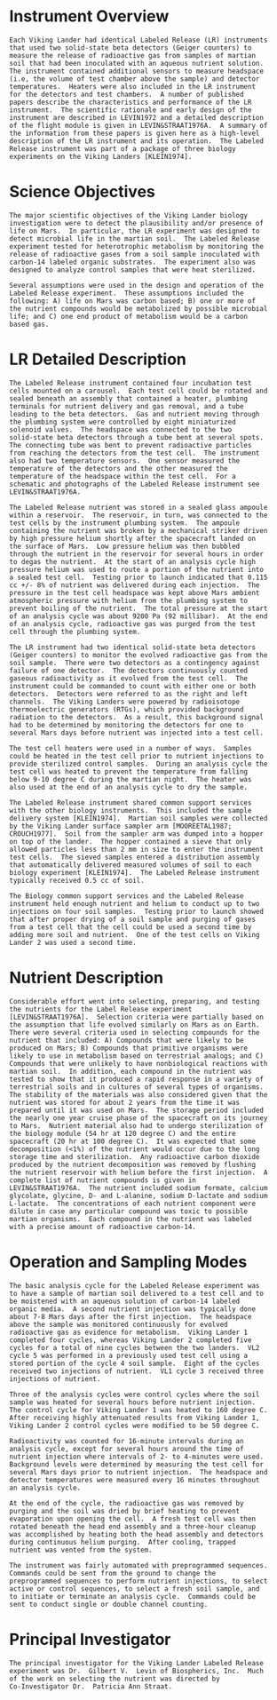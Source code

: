 
 
  Instrument Overview
  ===================
    Each Viking Lander had identical Labeled Release (LR) instruments
    that used two solid-state beta detectors (Geiger counters) to
    measure the release of radioactive gas from samples of martian
    soil that had been inoculated with an aqueous nutrient solution.
    The instrument contained additional sensors to measure headspace
    (i.e, the volume of test chamber above the sample) and detector
    temperatures.  Heaters were also included in the LR instrument
    for the detectors and test chambers.  A number of published
    papers describe the characteristics and performance of the LR
    instrument.  The scientific rationale and early design of the
    instrument are described in LEVIN1972 and a detailed description
    of the flight module is given in LEVIN&STRAAT1976A.  A summary of
    the information from these papers is given here as a high-level
    description of the LR instrument and its operation.  The Labeled
    Release instrument was part of a package of three biology
    experiments on the Viking Landers [KLEIN1974].
 
 
  Science Objectives
  ==================
    The major scientific objectives of the Viking Lander biology
    investigation were to detect the plausibility and/or presence of
    life on Mars.  In particular, the LR experiment was designed to
    detect microbial life in the martian soil.  The Labeled Release
    experiment tested for heterotrophic metabolism by monitoring the
    release of radioactive gases from a soil sample inoculated with
    carbon-14 labeled organic substrates.  The experiment also was
    designed to analyze control samples that were heat sterilized.
 
    Several assumptions were used in the design and operation of the
    Labeled Release experiment.  These assumptions included the
    following: A) life on Mars was carbon based; B) one or more of
    the nutrient compounds would be metabolized by possible microbial
    life; and C) one end product of metabolism would be a carbon
    based gas.
 
 
  LR Detailed Description
  =======================
    The Labeled Release instrument contained four incubation test
    cells mounted on a carousel.  Each test cell could be rotated and
    sealed beneath an assembly that contained a heater, plumbing
    terminals for nutrient delivery and gas removal, and a tube
    leading to the beta detectors.  Gas and nutrient moving through
    the plumbing system were controlled by eight miniaturized
    solenoid valves.  The headspace was connected to the two
    solid-state beta detectors through a tube bent at several spots.
    The connecting tube was bent to prevent radioactive particles
    from reaching the detectors from the test cell.  The instrument
    also had two temperature sensors.  One sensor measured the
    temperature of the detectors and the other measured the
    temperature of the headspace within the test cell.  For a
    schematic and photographs of the Labeled Release instrument see
    LEVIN&STRAAT1976A.
 
    The Labeled Release nutrient was stored in a sealed glass ampoule
    within a reservoir.  The reservoir, in turn, was connected to the
    test cells by the instrument plumbing system.  The ampoule
    containing the nutrient was broken by a mechanical striker driven
    by high pressure helium shortly after the spacecraft landed on
    the surface of Mars.  Low pressure helium was then bubbled
    through the nutrient in the reservoir for several hours in order
    to degas the nutrient.  At the start of an analysis cycle high
    pressure helium was used to route a portion of the nutrient into
    a sealed test cell.  Testing prior to launch indicated that 0.115
    cc +/- 8% of nutrient was delivered during each injection.  The
    pressure in the test cell headspace was kept above Mars ambient
    atmospheric pressure with helium from the plumbing system to
    prevent boiling of the nutrient.  The total pressure at the start
    of an analysis cycle was about 9200 Pa (92 millibar).  At the end
    of an analysis cycle, radioactive gas was purged from the test
    cell through the plumbing system.
 
    The LR instrument had two identical solid-state beta detectors
    (Geiger counters) to monitor the evolved radioactive gas from the
    soil sample.  There were two detectors as a contingency against
    failure of one detector.  The detectors continuously counted
    gaseous radioactivity as it evolved from the test cell.  The
    instrument could be commanded to count with either one or both
    detectors.  Detectors were referred to as the right and left
    channels.  The Viking Landers were powered by radioisotope
    thermoelectric generators (RTGs), which provided background
    radiation to the detectors.  As a result, this background signal
    had to be determined by monitoring the detectors for one to
    several Mars days before nutrient was injected into a test cell.
 
    The test cell heaters were used in a number of ways.  Samples
    could be heated in the test cell prior to nutrient injections to
    provide sterilized control samples.  During an analysis cycle the
    test cell was heated to prevent the temperature from falling
    below 9-10 degree C during the martian night.  The heater was
    also used at the end of an analysis cycle to dry the sample.
 
    The Labeled Release instrument shared common support services
    with the other biology instruments.  This included the sample
    delivery system [KLEIN1974].  Martian soil samples were collected
    by the Viking Lander surface sampler arm [MOOREETAL1987;
    CROUCH1977].  Soil from the sampler arm was dumped into a hopper
    on top of the lander.  The hopper contained a sieve that only
    allowed particles less than 2 mm in size to enter the instrument
    test cells.  The sieved samples entered a distribution assembly
    that automatically delivered measured volumes of soil to each
    biology experiment [KLEIN1974].  The Labeled Release instrument
    typically received 0.5 cc of soil.
 
    The Biology common support services and the Labeled Release
    instrument held enough nutrient and helium to conduct up to two
    injections on four soil samples.  Testing prior to launch showed
    that after proper drying of a soil sample and purging of gases
    from a test cell that the cell could be used a second time by
    adding more soil and nutrient.  One of the test cells on Viking
    Lander 2 was used a second time.
 
 
  Nutrient Description
  ====================
    Considerable effort went into selecting, preparing, and testing
    the nutrients for the Label Release experiment
    [LEVIN&STRAAT1976A].  Selection criteria were partially based on
    the assumption that life evolved similarly on Mars as on Earth.
    There were several criteria used in selecting compounds for the
    nutrient that included: A) Compounds that were likely to be
    produced on Mars; B) Compounds that primitive organisms were
    likely to use in metabolism based on terrestrial analogs; and C)
    Compounds that were unlikely to have nonbiological reactions with
    martian soil.  In addition, each compound in the nutrient was
    tested to show that it produced a rapid response in a variety of
    terrestrial soils and in cultures of several types of organisms.
    The stability of the materials was also considered given that the
    nutrient was stored for about 2 years from the time it was
    prepared until it was used on Mars.  The storage period included
    the nearly one year cruise phase of the spacecraft on its journey
    to Mars.  Nutrient material also had to undergo sterilization of
    the biology module (54 hr at 120 degree C) and the entire
    spacecraft (20 hr at 100 degree C).  It was expected that some
    decomposition (<1%) of the nutrient would occur due to the long
    storage time and sterilization.  Any radioactive carbon dioxide
    produced by the nutrient decomposition was removed by flushing
    the nutrient reservoir with helium before the first injection.  A
    complete list of nutrient compounds is given in
    LEVIN&STRAAT1976A.  The nutrient included sodium formate, calcium
    glycolate, glycine, D- and L-alanine, sodium D-lactate and sodium
    L-lactate.  The concentrations of each nutrient component were
    dilute in case any particular compound was toxic to possible
    martian organisms.  Each compound in the nutrient was labeled
    with a precise amount of radioactive carbon-14.
 
 
  Operation and Sampling Modes
  ============================
    The basic analysis cycle for the Labeled Release experiment was
    to have a sample of martian soil delivered to a test cell and to
    be moistened with an aqueous solution of carbon-14 labeled
    organic media.  A second nutrient injection was typically done
    about 7-8 Mars days after the first injection.  The headspace
    above the sample was monitored continuously for evolved
    radioactive gas as evidence for metabolism.  Viking Lander 1
    completed four cycles, whereas Viking Lander 2 completed five
    cycles for a total of nine cycles between the two landers.  VL2
    cycle 5 was performed in a previously used test cell using a
    stored portion of the cycle 4 soil sample.  Eight of the cycles
    received two injections of nutrient.  VL1 cycle 3 received three
    injections of nutrient.
 
    Three of the analysis cycles were control cycles where the soil
    sample was heated for several hours before nutrient injection.
    The control cycle for Viking Lander 1 was heated to 160 degree C.
    After receiving highly attenuated results from Viking Lander 1,
    Viking Lander 2 control cycles were modified to be 50 degree C.
 
    Radioactivity was counted for 16-minute intervals during an
    analysis cycle, except for several hours around the time of
    nutrient injection where intervals of 2- to 4-minutes were used.
    Background levels were determined by measuring the test cell for
    several Mars days prior to nutrient injection.  The headspace and
    detector temperatures were measured every 16 minutes throughout
    an analysis cycle.
 
    At the end of the cycle, the radioactive gas was removed by
    purging and the soil was dried by brief heating to prevent
    evaporation upon opening the cell.  A fresh test cell was then
    rotated beneath the head end assembly and a three-hour cleanup
    was accomplished by heating both the head assembly and detectors
    during continuous helium purging.  After cooling, trapped
    nutrient was vented from the system.
 
    The instrument was fairly automated with preprogrammed sequences.
    Commands could be sent from the ground to change the
    preprogrammed sequences to perform nutrient injections, to select
    active or control sequences, to select a fresh soil sample, and
    to initiate or terminate an analysis cycle.  Commands could be
    sent to conduct single or double channel counting.
 
 
  Principal Investigator
  ======================
    The principal investigator for the Viking Lander Labeled Release
    experiment was Dr.  Gilbert V.  Levin of Biospherics, Inc.  Much
    of the work on selecting the nutrient was directed by
    Co-Investigator Dr.  Patricia Ann Straat.

        